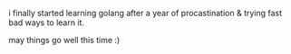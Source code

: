 i finally started learning golang after a year of procastination & trying fast bad ways to learn it.

may things go well this time :)
